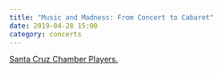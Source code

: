 ```yaml
---
title: "Music and Madness: From Concert to Cabaret"
date: 2019-04-28 15:00
category: concerts
---
```

[Santa Cruz Chamber Players.](http://www.scchamberplayers.org/concert-six/)
